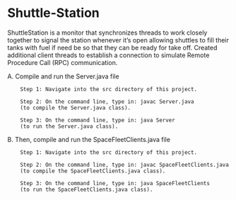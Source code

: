 # Shuttle-Station

Shuttle­Station is a monitor that synchronizes threads to work closely together to signal the station whenever it’s open allowing shuttles to fill their tanks with fuel if need be so that they can be ready for take off. Created additional client threads to establish a connection to simulate Remote Procedure Call (RPC) communication.

A. Compile and run the Server.java file
		
		Step 1: Navigate into the src directory of this project.
		
		Step 2: On the command line, type in: javac Server.java 
		(to compile the Server.java class).
		 
		Step 3: On the command line, type in: java Server
		(to run the Server.java class).

B. Then, compile and run the SpaceFleetClients.java file
		
		Step 1: Navigate into the src directory of this project.
		
		Step 2: On the command line, type in: javac SpaceFleetClients.java 
		(to compile the SpaceFleetClients.java class).
		 
		Step 3: On the command line, type in: java SpaceFleetClients
		(to run the SpaceFleetClients.java class).

